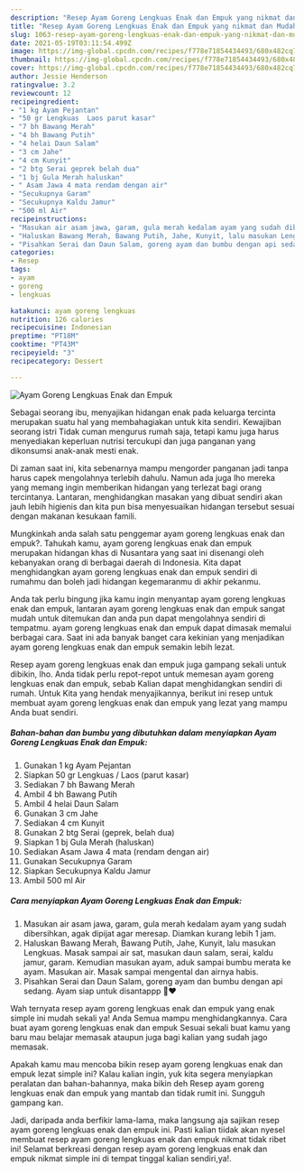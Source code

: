 ```yaml
---
description: "Resep Ayam Goreng Lengkuas Enak dan Empuk yang nikmat dan Mudah Dibuat"
title: "Resep Ayam Goreng Lengkuas Enak dan Empuk yang nikmat dan Mudah Dibuat"
slug: 1063-resep-ayam-goreng-lengkuas-enak-dan-empuk-yang-nikmat-dan-mudah-dibuat
date: 2021-05-19T03:11:54.499Z
image: https://img-global.cpcdn.com/recipes/f778e71854434493/680x482cq70/ayam-goreng-lengkuas-enak-dan-empuk-foto-resep-utama.jpg
thumbnail: https://img-global.cpcdn.com/recipes/f778e71854434493/680x482cq70/ayam-goreng-lengkuas-enak-dan-empuk-foto-resep-utama.jpg
cover: https://img-global.cpcdn.com/recipes/f778e71854434493/680x482cq70/ayam-goreng-lengkuas-enak-dan-empuk-foto-resep-utama.jpg
author: Jessie Henderson
ratingvalue: 3.2
reviewcount: 12
recipeingredient:
- "1 kg Ayam Pejantan"
- "50 gr Lengkuas  Laos parut kasar"
- "7 bh Bawang Merah"
- "4 bh Bawang Putih"
- "4 helai Daun Salam"
- "3 cm Jahe"
- "4 cm Kunyit"
- "2 btg Serai geprek belah dua"
- "1 bj Gula Merah haluskan"
- " Asam Jawa 4 mata rendam dengan air"
- "Secukupnya Garam"
- "Secukupnya Kaldu Jamur"
- "500 ml Air"
recipeinstructions:
- "Masukan air asam jawa, garam, gula merah kedalam ayam yang sudah dibersihkan, agak dipijat agar meresap. Diamkan kurang lebih 1 jam."
- "Haluskan Bawang Merah, Bawang Putih, Jahe, Kunyit, lalu masukan Lengkuas. Masak sampai air sat, masukan daun salam, serai, kaldu jamur, garam. Kemudian masukan ayam, aduk sampai bumbu merata ke ayam. Masukan air. Masak sampai mengental dan airnya habis."
- "Pisahkan Serai dan Daun Salam, goreng ayam dan bumbu dengan api sedang. Ayam siap untuk disantappp 🥰❤️"
categories:
- Resep
tags:
- ayam
- goreng
- lengkuas

katakunci: ayam goreng lengkuas 
nutrition: 126 calories
recipecuisine: Indonesian
preptime: "PT18M"
cooktime: "PT43M"
recipeyield: "3"
recipecategory: Dessert

---
```



![Ayam Goreng Lengkuas Enak dan Empuk](https://img-global.cpcdn.com/recipes/f778e71854434493/680x482cq70/ayam-goreng-lengkuas-enak-dan-empuk-foto-resep-utama.jpg)

Sebagai seorang ibu, menyajikan hidangan enak pada keluarga tercinta merupakan suatu hal yang membahagiakan untuk kita sendiri. Kewajiban seorang istri Tidak cuman mengurus rumah saja, tetapi kamu juga harus menyediakan keperluan nutrisi tercukupi dan juga panganan yang dikonsumsi anak-anak mesti enak.

Di zaman  saat ini, kita sebenarnya mampu mengorder panganan jadi tanpa harus capek mengolahnya terlebih dahulu. Namun ada juga lho mereka yang memang ingin memberikan hidangan yang terlezat bagi orang tercintanya. Lantaran, menghidangkan masakan yang dibuat sendiri akan jauh lebih higienis dan kita pun bisa menyesuaikan hidangan tersebut sesuai dengan makanan kesukaan famili. 



Mungkinkah anda salah satu penggemar ayam goreng lengkuas enak dan empuk?. Tahukah kamu, ayam goreng lengkuas enak dan empuk merupakan hidangan khas di Nusantara yang saat ini disenangi oleh kebanyakan orang di berbagai daerah di Indonesia. Kita dapat menghidangkan ayam goreng lengkuas enak dan empuk sendiri di rumahmu dan boleh jadi hidangan kegemaranmu di akhir pekanmu.

Anda tak perlu bingung jika kamu ingin menyantap ayam goreng lengkuas enak dan empuk, lantaran ayam goreng lengkuas enak dan empuk sangat mudah untuk ditemukan dan anda pun dapat mengolahnya sendiri di tempatmu. ayam goreng lengkuas enak dan empuk dapat dimasak memalui berbagai cara. Saat ini ada banyak banget cara kekinian yang menjadikan ayam goreng lengkuas enak dan empuk semakin lebih lezat.

Resep ayam goreng lengkuas enak dan empuk juga gampang sekali untuk dibikin, lho. Anda tidak perlu repot-repot untuk memesan ayam goreng lengkuas enak dan empuk, sebab Kalian dapat menghidangkan sendiri di rumah. Untuk Kita yang hendak menyajikannya, berikut ini resep untuk membuat ayam goreng lengkuas enak dan empuk yang lezat yang mampu Anda buat sendiri.

<!--inarticleads1-->

##### Bahan-bahan dan bumbu yang dibutuhkan dalam menyiapkan Ayam Goreng Lengkuas Enak dan Empuk:

1. Gunakan 1 kg Ayam Pejantan
1. Siapkan 50 gr Lengkuas / Laos (parut kasar)
1. Sediakan 7 bh Bawang Merah
1. Ambil 4 bh Bawang Putih
1. Ambil 4 helai Daun Salam
1. Gunakan 3 cm Jahe
1. Sediakan 4 cm Kunyit
1. Gunakan 2 btg Serai (geprek, belah dua)
1. Siapkan 1 bj Gula Merah (haluskan)
1. Sediakan  Asam Jawa 4 mata (rendam dengan air)
1. Gunakan Secukupnya Garam
1. Siapkan Secukupnya Kaldu Jamur
1. Ambil 500 ml Air




<!--inarticleads2-->

##### Cara menyiapkan Ayam Goreng Lengkuas Enak dan Empuk:

1. Masukan air asam jawa, garam, gula merah kedalam ayam yang sudah dibersihkan, agak dipijat agar meresap. Diamkan kurang lebih 1 jam.
1. Haluskan Bawang Merah, Bawang Putih, Jahe, Kunyit, lalu masukan Lengkuas. Masak sampai air sat, masukan daun salam, serai, kaldu jamur, garam. Kemudian masukan ayam, aduk sampai bumbu merata ke ayam. Masukan air. Masak sampai mengental dan airnya habis.
1. Pisahkan Serai dan Daun Salam, goreng ayam dan bumbu dengan api sedang. Ayam siap untuk disantappp 🥰❤️




Wah ternyata resep ayam goreng lengkuas enak dan empuk yang enak simple ini mudah sekali ya! Anda Semua mampu menghidangkannya. Cara buat ayam goreng lengkuas enak dan empuk Sesuai sekali buat kamu yang baru mau belajar memasak ataupun juga bagi kalian yang sudah jago memasak.

Apakah kamu mau mencoba bikin resep ayam goreng lengkuas enak dan empuk lezat simple ini? Kalau kalian ingin, yuk kita segera menyiapkan peralatan dan bahan-bahannya, maka bikin deh Resep ayam goreng lengkuas enak dan empuk yang mantab dan tidak rumit ini. Sungguh gampang kan. 

Jadi, daripada anda berfikir lama-lama, maka langsung aja sajikan resep ayam goreng lengkuas enak dan empuk ini. Pasti kalian tiidak akan nyesel membuat resep ayam goreng lengkuas enak dan empuk nikmat tidak ribet ini! Selamat berkreasi dengan resep ayam goreng lengkuas enak dan empuk nikmat simple ini di tempat tinggal kalian sendiri,ya!.

